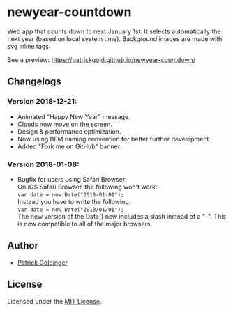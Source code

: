 # newyear-countdown

Web app that counts down to next January 1st. It selects automatically the next year (based on local system time). Background images are made with svg inline tags.

See a preview: https://patrickgold.github.io/newyear-countdown/

## Changelogs

### Version 2018-12-21:

- Animated "Happy New Year" message.
- Clouds now move on the screen.
- Design & performance optimization.
- Now using BEM naming convention for better further development.
- Added "Fork me on GitHub" banner.

### Version 2018-01-08:

- Bugfix for users using Safari Browser:<br>
    On iOS Safari Browser, the following won't work:<br>
    ```var date = new Date("2018-01-01"); ```<br>
    Instead you have to write the following:<br>
    ```var date = new Date("2018/01/01"); ```<br>
    The new version of the Date() now includes a slash instead of a "-". This is now compatible to all of the major browsers.

## Author
* [Patrick Goldinger](https://github.com/patrickgold)

## License

Licensed under the [MIT License](LICENSE).


